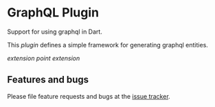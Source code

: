 # GraphQL Plugin

Support for using graphql in Dart.

This _plugin_ defines a simple framework for generating graphql entities.

_extension point_
_extension_

## Features and bugs

Please file feature requests and bugs at the [issue tracker][tracker].

[tracker]: https://github.com/blacksaltIT/dart_graphql/issues
